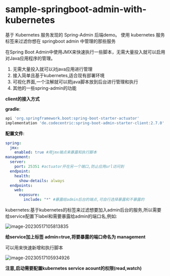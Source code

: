 # sample-springboot-admin-with-kubernetes
基于 Kubernetes 服务发现的 Spring-Admin 后端demo。 使用 kubernetes 服务标签来过滤你想在 springboot admin 中管理的那些服务

在Spring Boot Admin中使用JMX来快速执行一些脚本，无需大量投入就可以启用对Java应用程序的管理。

1. 无需大量投入就可以对java应用进行管理
2. 接入简单且基于kubernetes,适合现有部署环境
3. 可视化界面,一个注解就可以把java脚本放到后台进行管理和执行
4. 其他的一些spring-admin的功能

**client的接入方式**

**gradle**:

```groovy
api 'org.springframework.boot:spring-boot-starter-actuator'
implementation 'de.codecentric:spring-boot-admin-starter-client:2.7.0'
```

**配置文件**:

```yaml
spring:
  jmx:
    enabled: true #用jmx端点来暴露和执行脚本
management:
  server:
    port: 25351 #actuator开在另一个端口,防止应用url访问到
  endpoint:
    health:
      show-details: always
  endpoints:
    web:
      exposure:
        include: "*" #暴露给admin后台的端点,可自行选择暴露和不暴露的
```

kubernetes:基于kubernetes的标签来过滤想要加入admin后台的服务,所以需要给service配置下label和需要暴露给admin的端口名,例如:

![image-20230517105813835](/Users/qianyu/WorkSpace/githubWorkSpace/admin/sample-springboot-admin-on-kubernetes/src/main/resources/img/image-20230517105813835.png)

**给service加上标签 admin=true,将要暴露的端口命名为 management**

可以用来快速新增和执行脚本

![image-20230517105934926](/Users/qianyu/WorkSpace/githubWorkSpace/admin/sample-springboot-admin-on-kubernetes/src/main/resources/img/image-20230517105934926.png)

**注意,启动需要配置kubernetes service acount的权限(read,watch)**

